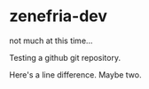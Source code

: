 # zenefria-dev
not much at this time...

Testing a github git repository.

Here's a line difference.
Maybe two.

